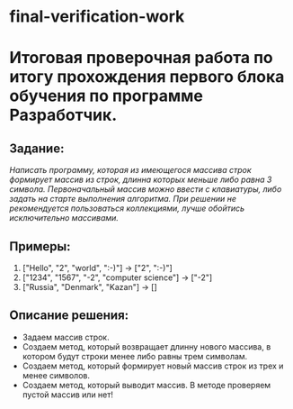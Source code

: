 # final-verification-work
# Итоговая проверочная работа по итогу прохождения первого блока обучения по программе **Разработчик**.

## Задание:
*Написать программу, которая из имеющегося массива строк формирует массив из строк, длинна которых меньше либо равна 3 символа. Первоначальный массив можно ввести с клавиатуры, либо задать на старте выполнения алгоритма. При решении не рекомендуется пользоваться коллекциями, лучше обойтись исключительно массивами.*
## Примеры:
1. ["Hello", "2", "world", ":-)"] -> ["2", ":-)"]
2. ["1234", "1567", "-2", "computer science"] -> ["-2"]
3. ["Russia", "Denmark", "Kazan"] -> []

## Описание решения:

+ Задаем массив строк.
+ Создаем метод, который возвращает длинну нового массива, в котором будут строки менее либо равны трем символам.
+ Создаем метод, который формирует новый массив строк из трех и менее символов.
+ Создаем метод, который выводит массив. В методе проверяем пустой массив или нет!
